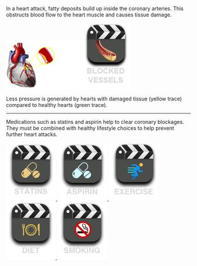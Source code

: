 In a heart attack, fatty deposits build up inside the coronary arteries. This obstructs blood flow to the heart muscle and causes tissue damage.

![moderate](img/coronary-block-moderate.png)
<a href="/medtech-heart-vue/attack-minor#video-div" data-play="video">
<img id="blocked" src="img/blockage.png" class="video-icon-tall"/>
</a>

Less pressure is generated by hearts with damaged tissue (yellow trace) compared to healthy hearts (green trace).

---

Medications such as statins and aspirin help to clear coronary blockages. They must be combined with healthy lifestyle choices to help prevent further heart attacks.

<div class="topic-img">
<a href="/medtech-heart-vue/attack-minor#video-div" data-play="video">
  <img id="statin" src="img/statin.png" class="video-icon"/>
</a>
<a href="/medtech-heart-vue/attack-minor#video-div" data-play="video">
  <img id="aspirin" src="img/aspirin.png" class="video-icon"/>
</a>
<a href="/medtech-heart-vue/attack-minor#video-div" data-play="video">
  <img id="exercise" src="img/exercise.png" class="video-icon"/>
</a>
<a href="/medtech-heart-vue/attack-minor#video-div" data-play="video">
  <img id="diet" src="img/diet.png" class="video-icon"/>
</a>
<a href="/medtech-heart-vue/attack-minor#video-div" data-play="video">
  <img id="smoking" src="img/smoking.png" class="video-icon"/>
</a>
</div>

